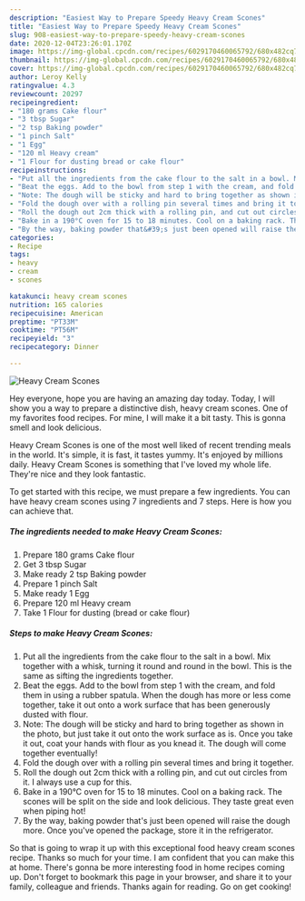 ```yaml
---
description: "Easiest Way to Prepare Speedy Heavy Cream Scones"
title: "Easiest Way to Prepare Speedy Heavy Cream Scones"
slug: 908-easiest-way-to-prepare-speedy-heavy-cream-scones
date: 2020-12-04T23:26:01.170Z
image: https://img-global.cpcdn.com/recipes/6029170460065792/680x482cq70/heavy-cream-scones-recipe-main-photo.jpg
thumbnail: https://img-global.cpcdn.com/recipes/6029170460065792/680x482cq70/heavy-cream-scones-recipe-main-photo.jpg
cover: https://img-global.cpcdn.com/recipes/6029170460065792/680x482cq70/heavy-cream-scones-recipe-main-photo.jpg
author: Leroy Kelly
ratingvalue: 4.3
reviewcount: 20297
recipeingredient:
- "180 grams Cake flour"
- "3 tbsp Sugar"
- "2 tsp Baking powder"
- "1 pinch Salt"
- "1 Egg"
- "120 ml Heavy cream"
- "1 Flour for dusting bread or cake flour"
recipeinstructions:
- "Put all the ingredients from the cake flour to the salt in a bowl. Mix together with a whisk, turning it round and round in the bowl. This is the same as sifting the ingredients together."
- "Beat the eggs. Add to the bowl from step 1 with the cream, and fold them in using a rubber spatula. When the dough has more or less come together, take it out onto a work surface that has been generously dusted with flour."
- "Note: The dough will be sticky and hard to bring together as shown in the photo, but just take it out onto the work surface as is. Once you take it out, coat your hands with flour as you knead it. The dough will come together eventually!"
- "Fold the dough over with a rolling pin several times and bring it together."
- "Roll the dough out 2cm thick with a rolling pin, and cut out circles from it. I always use a cup for this."
- "Bake in a 190°C oven for 15 to 18 minutes. Cool on a baking rack. The scones will be split on the side and look delicious. They taste great even when piping hot!"
- "By the way, baking powder that&#39;s just been opened will raise the dough more. Once you&#39;ve opened the package, store it in the refrigerator."
categories:
- Recipe
tags:
- heavy
- cream
- scones

katakunci: heavy cream scones 
nutrition: 165 calories
recipecuisine: American
preptime: "PT33M"
cooktime: "PT56M"
recipeyield: "3"
recipecategory: Dinner

---
```



![Heavy Cream Scones](https://img-global.cpcdn.com/recipes/6029170460065792/680x482cq70/heavy-cream-scones-recipe-main-photo.jpg)

Hey everyone, hope you are having an amazing day today. Today, I will show you a way to prepare a distinctive dish, heavy cream scones. One of my favorites food recipes. For mine, I will make it a bit tasty. This is gonna smell and look delicious.

Heavy Cream Scones is one of the most well liked of recent trending meals in the world. It's simple, it is fast, it tastes yummy. It's enjoyed by millions daily. Heavy Cream Scones is something that I've loved my whole life. They're nice and they look fantastic.




To get started with this recipe, we must prepare a few ingredients. You can have heavy cream scones using 7 ingredients and 7 steps. Here is how you can achieve that.

<!--inarticleads1-->

##### The ingredients needed to make Heavy Cream Scones:

1. Prepare 180 grams Cake flour
1. Get 3 tbsp Sugar
1. Make ready 2 tsp Baking powder
1. Prepare 1 pinch Salt
1. Make ready 1 Egg
1. Prepare 120 ml Heavy cream
1. Take 1 Flour for dusting (bread or cake flour)




<!--inarticleads2-->

##### Steps to make Heavy Cream Scones:

1. Put all the ingredients from the cake flour to the salt in a bowl. Mix together with a whisk, turning it round and round in the bowl. This is the same as sifting the ingredients together.
1. Beat the eggs. Add to the bowl from step 1 with the cream, and fold them in using a rubber spatula. When the dough has more or less come together, take it out onto a work surface that has been generously dusted with flour.
1. Note: The dough will be sticky and hard to bring together as shown in the photo, but just take it out onto the work surface as is. Once you take it out, coat your hands with flour as you knead it. The dough will come together eventually!
1. Fold the dough over with a rolling pin several times and bring it together.
1. Roll the dough out 2cm thick with a rolling pin, and cut out circles from it. I always use a cup for this.
1. Bake in a 190°C oven for 15 to 18 minutes. Cool on a baking rack. The scones will be split on the side and look delicious. They taste great even when piping hot!
1. By the way, baking powder that&#39;s just been opened will raise the dough more. Once you&#39;ve opened the package, store it in the refrigerator.




So that is going to wrap it up with this exceptional food heavy cream scones recipe. Thanks so much for your time. I am confident that you can make this at home. There's gonna be more interesting food in home recipes coming up. Don't forget to bookmark this page in your browser, and share it to your family, colleague and friends. Thanks again for reading. Go on get cooking!
